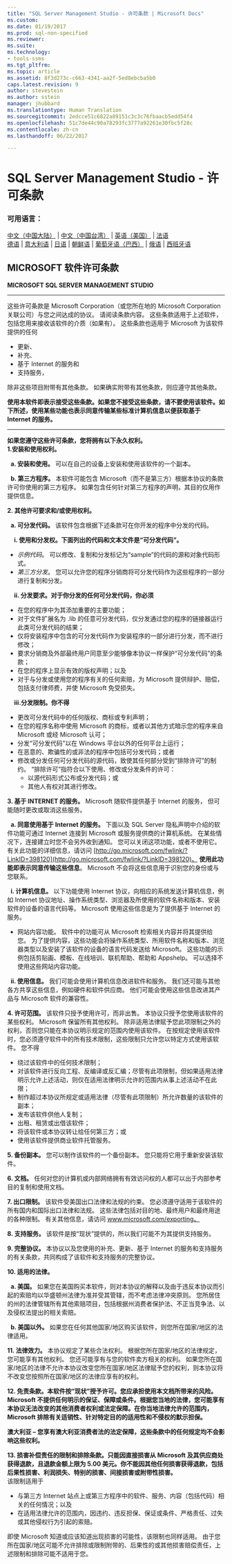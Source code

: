 ```yaml
---
title: "SQL Server Management Studio - 许可条款 | Microsoft Docs"
ms.custom: 
ms.date: 01/19/2017
ms.prod: sql-non-specified
ms.reviewer: 
ms.suite: 
ms.technology:
- tools-ssms
ms.tgt_pltfrm: 
ms.topic: article
ms.assetid: 8f3d273c-c663-4341-aa2f-5ed8ebcba5b0
caps.latest.revision: 9
author: stevestein
ms.author: sstein
manager: jhubbard
ms.translationtype: Human Translation
ms.sourcegitcommit: 2edcce51c6822a89151c3c3c76fbaacb5edd54f4
ms.openlocfilehash: 51c7de44c90a78293fc3777a92261e30fbc5f28c
ms.contentlocale: zh-cn
ms.lasthandoff: 06/22/2017

---
```

# <a name="sql-server-management-studio---license-terms"></a>SQL Server Management Studio - 许可条款
### <a name="available-languages"></a>可用语言：  
[中文（中国大陆）](http://go.microsoft.com/fwlink/?LinkID=620835&clcid=0x804) | [中文（中国台湾）](http://go.microsoft.com/fwlink/?LinkID=620835&clcid=0x404) | [英语（美国）](http://go.microsoft.com/fwlink/?LinkID=620835&clcid=0x409) | [法语](http://go.microsoft.com/fwlink/?LinkID=620835&clcid=0x40c)  
[德语](http://go.microsoft.com/fwlink/?LinkID=620835&clcid=0x407) | [意大利语](http://go.microsoft.com/fwlink/?LinkID=620835&clcid=0x410) | [日语](http://go.microsoft.com/fwlink/?LinkID=620835&clcid=0x411) | [朝鲜语](http://go.microsoft.com/fwlink/?LinkID=620835&clcid=0x412) | [葡萄牙语（巴西）](http://go.microsoft.com/fwlink/?LinkID=620835&clcid=0x416) | [俄语](http://go.microsoft.com/fwlink/?LinkID=620835&clcid=0x419) | [西班牙语](http://go.microsoft.com/fwlink/?LinkID=620835&clcid=0x40a)  
  
## <a name="microsoft-software-license-terms"></a>MICROSOFT 软件许可条款  
**MICROSOFT SQL SERVER MANAGEMENT STUDIO**  
  
---  
这些许可条款是 Microsoft Corporation（或您所在地的 Microsoft Corporation 关联公司）与您之间达成的协议。 请阅读条款内容。 这些条款适用于上述软件，包括您用来接收该软件的介质（如果有）。 这些条款也适用于 Microsoft 为该软件提供的任何  
* 更新、  
* 补充、  
* 基于 Internet 的服务和  
* 支持服务，  
  
除非这些项目附带有其他条款。 如果确实附带有其他条款，则应遵守其他条款。  
  
**使用本软件即表示接受这些条款。如果您不接受这些条款，请不要使用该软件。如下所述，使用某些功能也表示同意传输某些标准计算机信息以便获取基于 Internet 的服务。**  
  
---  
**如果您遵守这些许可条款，您将拥有以下永久权利。**  
**1.安装和使用权利。**  
  
&nbsp;&nbsp;**a.  安装和使用。** 可以在自己的设备上安装和使用该软件的一个副本。  
  
&nbsp;&nbsp;**b.  第三方程序。** 本软件可能包含 Microsoft（而不是第三方）根据本协议的条款许可你使用的第三方程序。 如果包含任何针对第三方程序的声明，其目的仅用作提供信息。  
  
**2.  其他许可要求和/或使用权利。**  
  
&nbsp;&nbsp;**a.  可分发代码。** 该软件包含根据下述条款可在你开发的程序中分发的代码。  
  
&nbsp;&nbsp;&nbsp;&nbsp;**i.  使用和分发权。下面列出的代码和文本文件是“可分发代码”。**  
* *示例代码*。 可以修改、复制和分发标记为“sample”的代码的源和对象代码形式。  
* *第三方分发*。 您可以允许您的程序分销商将可分发代码作为这些程序的一部分进行复制和分发。  
  
&nbsp;&nbsp;&nbsp;&nbsp;**ii. 分发要求。对于你分发的任何可分发代码，你必须**  
* 在您的程序中为其添加重要的主要功能；  
* 对于文件扩展名为 .lib 的任意可分发代码，仅分发通过您的程序的链接器运行此类可分发代码的结果；  
*   仅将安装程序中包含的可分发代码作为安装程序的一部分进行分发，而不进行修改；  
*   要求分销商及外部最终用户同意至少能够像本协议一样保护“可分发代码”的条款；   
*   在您的程序上显示有效的版权声明；以及  
*   对于与分发或使用您的程序有关的任何索赔，为 Microsoft 提供辩护、赔偿，包括支付律师费，并使 Microsoft 免受损失。  
  
&nbsp;&nbsp;&nbsp;&nbsp;**iii.分发限制。你不得**  
* 更改可分发代码中的任何版权、商标或专利声明；  
* 在您的程序名称中使用 Microsoft 的商标，或者以其他方式暗示您的程序来自 Microsoft 或经 Microsoft 认可；  
* 分发“可分发代码”以在 Windows 平台以外的任何平台上运行；  
* 在恶意的、欺骗性的或非法的程序中包括可分发代码；或者  
* 修改或分发任何可分发代码的源代码，致使其任何部分受到“排除许可”的制约。 “排除许可”指符合以下使用、修改或分发条件的许可：  
  * 以源代码形式公布或分发代码；或  
  * 其他人有权对其进行修改。  
  
**3.  基于 INTERNET 的服务。** Microsoft 随软件提供基于 Internet 的服务， 但可能随时更改或取消这些服务。  
  
&nbsp;&nbsp;**a.  同意使用基于 Internet 的服务。** 下面以及 SQL Server 隐私声明中介绍的软件功能可通过 Internet 连接到 Microsoft 或服务提供商的计算机系统。 在某些情况下，连接建立时您不会另外收到通知。 您可以关闭这项功能，或者不使用它。 有关此功能的详细信息，请访问 [http://go.microsoft.com/fwlink/?LinkID=398120](http://go.microsoft.com/fwlink/?LinkID=398120)。 **使用此功能即表示同意传输这些信息**。 Microsoft 不会将这些信息用于识别您的身份或与您联系。  
  
&nbsp;&nbsp;**i.  计算机信息。** 以下功能使用 Internet 协议，向相应的系统发送计算机信息，例如 Internet 协议地址、操作系统类型、浏览器及所使用的软件名称和版本、安装软件的设备的语言代码等。 Microsoft 使用这些信息是为了提供基于 Internet 的服务。  
  
* 网站内容功能。 软件中的功能可从 Microsoft 检索相关内容并将其提供给您。 为了提供内容，这些功能会将操作系统类型、所用软件名称和版本、浏览器类型以及安装了该软件的设备的语言代码发送给 Microsoft。 这些功能的示例包括剪贴画、模板、在线培训、联机帮助、帮助和 Appshelp。 可以选择不使用这些网站内容功能。  
  
&nbsp;&nbsp;**ii. 使用信息。** 我们可能会使用计算机信息改进软件和服务。 我们还可能与其他各方共享这些信息，例如硬件和软件供应商。 他们可能会使用这些信息改进其产品与 Microsoft 软件的兼容性。  
  
**4.  许可范围。** 该软件只授予使用许可，而非出售。 本协议只授予您使用该软件的某些权利。 Microsoft 保留所有其他权利。 除非适用法律赋予您此项限制之外的权利，否则您只能在本协议明示规定的范围内使用该软件。 在按规定使用该软件时，您必须遵守软件中的所有技术限制，这些限制只允许您以特定方式使用该软件。 您不得  
* 绕过该软件中的任何技术限制；  
* 对该软件进行反向工程、反编译或反汇编；尽管有此项限制，但如果适用法律明示允许上述活动，则仅在适用法律明示允许的范围内从事上述活动不在此限；  
* 制作超过本协议所规定或适用法律（尽管有此项限制）所允许数量的该软件的副本；  
* 发布该软件供他人复制；  
* 出租、租赁或出借该软件；  
* 将该软件或本协议转让给任何第三方；或  
* 使用该软件提供商业软件托管服务。  
  
**5.  备份副本。** 您可以制作该软件的一个备份副本。 您只能将它用于重新安装该软件。  
  
**6.  文档。** 任何对您的计算机或内部网络拥有有效访问权的人都可以出于内部参考目的复制和使用文档。  
  
**7.  出口限制。** 该软件受美国出口法律和法规的约束。 您必须遵守适用于该软件的所有国内和国际出口法律和法规。 这些法律包括对目的地、最终用户和最终用途的各种限制。 有关其他信息，请访问 www.microsoft.com/exporting。  
  
**8.  支持服务。** 该软件是按“现状”提供的，所以我们可能不为其提供支持服务。  
  
**9.  完整协议。** 本协议以及您使用的补充、更新、基于 Internet 的服务和支持服务的有关条款，共同构成了该软件和支持服务的完整协议。  
  
**10. 适用的法律。**  
  
&nbsp;&nbsp;**a.  美国。** 如果您在美国购买本软件，则对本协议的解释以及由于违反本协议而引起的索赔均以华盛顿州法律为准并受其管辖，而不考虑法律冲突原则。 您所居住的州的法律管辖所有其他索赔项目，包括根据州消费者保护法、不正当竞争法、以及侵权法提出的相关索赔。  
  
&nbsp;&nbsp;**b.  美国以外。** 如果您在任何其他国家/地区购买该软件，则您所在国家/地区的法律适用。  
  
**11. 法律效力。** 本协议规定了某些合法权利。 根据您所在国家/地区的法律规定，您可能享有其他权利。 您还可能享有与您的软件卖方相关的权利。 如果您所在国家/地区的法律不允许本协议改变您所在国家/地区法律赋予您的权利，则本协议将不改变您按照所在国家/地区的法律应享有的权利。  
  
**12. 免责条款。本软件按“现状”授予许可。您应承担使用本文档所带来的风险。Microsoft 不提供任何明示的保证、保障或条件。根据您当地的法律，您可能享有本协议无法改变的其他消费者权利或法定保障。在你当地法律允许的范围内，Microsoft 排除有关适销性、针对特定目的的适用性和不侵权的默示担保。**  
  
**澳大利亚 – 您享有澳大利亚消费者法的法定保障，这些条款中的任何规定均不会影响这些权利。**  
  
**13. 损害补偿责任的限制和排除条款。只能因直接损害从 Microsoft 及其供应商处获得退款，且退款金额上限为 5.00 美元。你不能因其他任何损害获得退款，包括后果性损害、利润损失、特别的损害、间接损害或附带性损害。**  
该限制适用于  
* 与第三方 Internet 站点上或第三方程序中的软件、服务、内容（包括代码）相关的任何情况；以及  
* 在适用法律允许的范围内，因违约、违反担保、保证或条件、严格责任、过失或其他侵权行为引起的索赔。  
  
即使 Microsoft 知道或应该知道出现损害的可能性，该限制也同样适用。 由于您所在国家/地区可能不允许排除或限制附带的、后果性的或其他损害赔偿责任，上述限制和排除可能不适用于您。  
  

